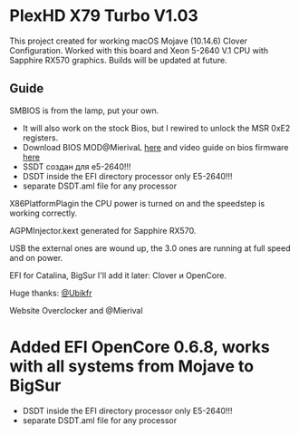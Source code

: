 # PlexHD X79 Turbo V1.03

This project created for working macOS Mojave (10.14.6)  Clover Configuration. Worked with this board and Xeon 5-2640 V.1 CPU with Sapphire RX570 graphics. Builds will be updated at future.

## Guide

SMBIOS is from the lamp, put your own.

* It will also work on the stock Bios, but I rewired to unlock the MSR 0xE2 registers.
* Download BIOS MOD@MierivaL [here](https://drive.google.com/file/d/1r2-3JxFvDSyjUN4ojybZdre0qOoWpVct/view) and video guide on bios firmware [here](https://www.youtube.com/watch?v=B0JyWfsyLKU&t=552s)
* SSDT создан для e5-2640!!!
* DSDT inside the EFI directory processor only E5-2640!!!
* separate DSDT.aml file for any processor

X86PlatformPlagin the CPU power is turned on and the speedstep is working correctly.

AGPMInjector.kext generated for Sapphire RX570.

USB the external ones are wound up, the 3.0 ones are running at full speed and on power.

EFI for Catalina, BigSur I'll add it later: Clover и OpenCore.

Huge thanks: [@Ubikfr](https://github.com/Ubikfr)

Website Overclocker and @Mierival 

# Added EFI OpenCore 0.6.8, works with all systems from Mojave to BigSur
* DSDT inside the EFI directory processor only E5-2640!!!
* separate DSDT.aml file for any processor
